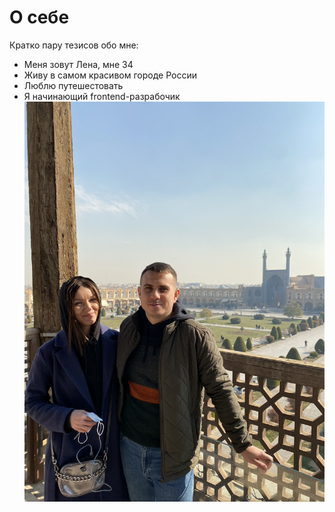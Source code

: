 # О себе

Кратко пару тезисов обо мне:
- Меня зовут Лена, мне 34
- Живу в самом красивом городе России
- Люблю путешестовать
- Я начинающий frontend-разрабочик
  ![](https://github.com/LukLena/Aboutme/blob/main/001.jpeg)
